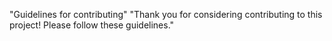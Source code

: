 "Guidelines for contributing" 
"Thank you for considering contributing to this project! Please follow these guidelines." 
